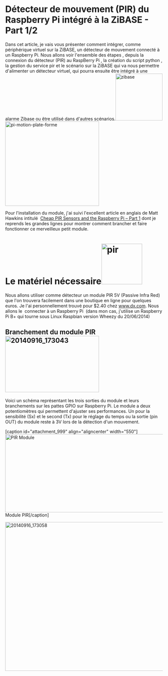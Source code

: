 <h1>Détecteur de mouvement (PIR) du Raspberry Pi intégré à la ZiBASE - Part 1/2</h1>
Dans cet article, je vais vous présenter comment intégrer, comme périphérique virtuel sur la ZiBASE, un détecteur de mouvement connecté à un Raspberry Pi. Nous allons voir l'ensemble des étapes , depuis la connexion du détecteur (PIR) au RaspBerry Pi , la création du script python , la gestion du service pir et le scénario sur la ZiBASE qui va nous permettre d'alimenter un détecteur virtuel, qui pourra ensuite être intégré à une alarme Zibase ou être utilisé dans d'autres scénarios.<a href="http://blog.onlinux.fr/wp-content/uploads/2014/09/zibase.jpg"><img class="alignright wp-image-167 size-thumbnail" src="http://blog.onlinux.fr/wp-content/uploads/2014/09/zibase-150x150.jpg" alt="zibase" width="150" height="150" /></a><img class="alignleft wp-image-135 size-medium" src="http://blog.onlinux.fr/wp-content/uploads/2014/09/pi-motion-plate-forme-300x270.jpeg" alt="pi-motion-plate-forme" width="300" height="270" />

Pour l'installation du module, j'ai suivi l'excellent article en anglais de Matt Hawkins intitulé  <a href="http://www.raspberrypi-spy.co.uk/2013/01/cheap-pir-sensors-and-the-raspberry-pi-part-1/" target="_blank">Cheap PIR Sensors and the Raspberry Pi – Part 1</a> dont je reprends les grandes lignes pour montrer comment brancher et faire fonctionner ce merveilleux petit module.
<h1>Le matériel nécessaire<img class="alignright wp-image-133" src="http://blog.onlinux.fr/wp-content/uploads/2014/09/pir-300x300.jpg" alt="pir" width="130" height="130" /></h1>
Nous allons utiliser comme détecteur un module PIR 5V (Passive Infra Red) que l'on trouvera facilement dans une boutique en ligne pour quelques euros. Je l'ai personnellement trouvé pour $2.40 chez <a href="http://www.dx.com/p/pyroelectric-infrared-pir-motion-sensor-detector-module-157004#.VBWTdXV_uCw" target="_blank">www.dx.com</a>. Nous allons le  connecter à un Raspberry Pi  (dans mon cas, j'utilise un Raspberry Pi B+ qui tourne sous Linux Raspbian version Wheezy du 20/06/2014)
<h2>Branchement du module PIR<img class="alignright wp-image-145 size-medium" src="http://blog.onlinux.fr/wp-content/uploads/2014/09/20140916_173043-300x180.jpg" alt="20140916_173043" width="300" height="180" /></h2>
Voici un schéma représentant les trois sorties du module et leurs branchements sur les pattes GPIO sur Raspberry Pi. Le module a deux potentiomètres qui permettent d'ajuster ses performances. Un pour la sensibilité (Sx) et le second (Tx) pour le réglage du temps ou la sortie (pin OUT) du module reste à 3V lors de la détection d'un mouvement.

[caption id="attachment_999" align="aligncenter" width="550"]<a href="http://blog.onlinux.fr/wp-content/uploads/2014/09/pir_module_circuit_1.png"><img class="wp-image-999 size-full" src="http://www.raspberrypi-spy.co.uk/wp-content/uploads/2013/01/pir_module_circuit_1.png" alt="PIR Module" width="550" height="250" /></a> Module PIR[/caption]

<img class="aligncenter wp-image-144 size-full" src="http://blog.onlinux.fr/wp-content/uploads/2014/09/20140916_173058.jpg" alt="20140916_173058" width="550" height="476" />
